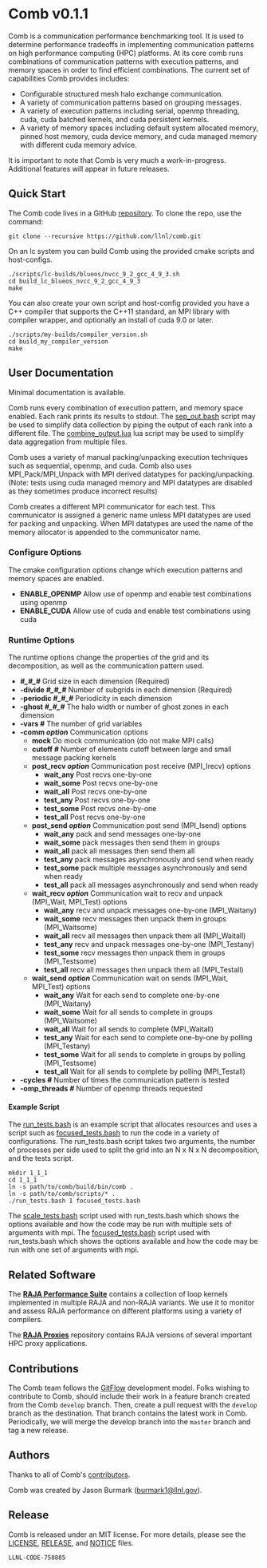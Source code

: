 # Comb v0.1.1

Comb is a communication performance benchmarking tool. It is used to determine performance tradeoffs in implementing communication patterns on high performance computing (HPC) platforms. At its core comb runs combinations of communication patterns with execution patterns, and memory spaces in order to find efficient combinations. The current set of capabilities Comb provides includes:
  - Configurable structured mesh halo exchange communication.
  - A variety of communication patterns based on grouping messages.
  - A variety of execution patterns including serial, openmp threading, cuda, cuda batched kernels, and cuda persistent kernels.
  - A variety of memory spaces including default system allocated memory, pinned host memory, cuda device memory, and cuda managed memory with different cuda memory advice.

It is important to note that Comb is very much a work-in-progress. Additional features will appear in future releases.


## Quick Start

The Comb code lives in a GitHub [repository](https://github.com/llnl/comb). To clone the repo, use the command:

    git clone --recursive https://github.com/llnl/comb.git

On an lc system you can build Comb using the provided cmake scripts and host-configs.

    ./scripts/lc-builds/blueos/nvcc_9_2_gcc_4_9_3.sh
    cd build_lc_blueos_nvcc_9_2_gcc_4_9_3
    make

You can also create your own script and host-config provided you have a C++ compiler that supports the C++11 standard, an MPI library with compiler wrapper, and optionally an install of cuda 9.0 or later.

    ./scripts/my-builds/compiler_version.sh
    cd build_my_compiler_version
    make


## User Documentation

Minimal documentation is available.

Comb runs every combination of execution pattern, and memory space enabled. Each rank prints its results to stdout. The [sep_out.bash](./scripts/sep_out.bash) script may be used to simplify data collection by piping the output of each rank into a different file. The [combine_output.lua](./scripts/combine_output.lua) lua script may be used to simplify data aggregation from multiple files.

Comb uses a variety of manual packing/unpacking execution techniques such as sequential, openmp, and cuda. Comb also uses MPI_Pack/MPI_Unpack with MPI derived datatypes for packing/unpacking. (Note: tests using cuda managed memory and MPI datatypes are disabled as they sometimes produce incorrect results)

Comb creates a different MPI communicator for each test. This communicator is assigned a generic name unless MPI datatypes are used for packing and unpacking. When MPI datatypes are used the name of the memory allocator is appended to the communicator name.

### Configure Options

The cmake configuration options change which execution patterns and memory spaces are enabled.

  - __ENABLE_OPENMP__ Allow use of openmp and enable test combinations using openmp
  - __ENABLE_CUDA__  Allow use of cuda and enable test combinations using cuda

### Runtime Options

The runtime options change the properties of the grid and its decomposition, as well as the communication pattern used.

  -   __*\#\_\#\_\#*__ Grid size in each dimension (Required)
  -   __\-divide *\#\_\#\_\#*__ Number of subgrids in each dimension (Required)
  -   __\-periodic *\#\_\#\_\#*__ Periodicity in each dimension
  -   __\-ghost *\#\_\#\_\#*__ The halo width or number of ghost zones in each dimension
  -   __\-vars *\#*__ The number of grid variables
  -   __\-comm *option*__ Communication options
      -   __mock__ Do mock communication (do not make MPI calls)
      -   __cutoff *\#*__ Number of elements cutoff between large and small message packing kernels
      -   __post_recv *option*__ Communication post receive (MPI_Irecv) options
          -   __wait_any__ Post recvs one-by-one
          -   __wait_some__ Post recvs one-by-one
          -   __wait_all__ Post recvs one-by-one
          -   __test_any__ Post recvs one-by-one
          -   __test_some__ Post recvs one-by-one
          -   __test_all__ Post recvs one-by-one
      -   __post_send *option*__ Communication post send (MPI_Isend) options
          -   __wait_any__ pack and send messages one-by-one
          -   __wait_some__ pack messages then send them in groups
          -   __wait_all__ pack all messages then send them all
          -   __test_any__ pack messages asynchronously and send when ready
          -   __test_some__ pack multiple messages asynchronously and send when ready
          -   __test_all__ pack all messages asynchronously and send when ready
      -   __wait_recv *option*__ Communication wait to recv and unpack (MPI_Wait, MPI_Test) options
          -   __wait_any__ recv and unpack messages one-by-one (MPI_Waitany)
          -   __wait_some__ recv messages then unpack them in groups (MPI_Waitsome)
          -   __wait_all__ recv all messages then unpack them all (MPI_Waitall)
          -   __test_any__ recv and unpack messages one-by-one (MPI_Testany)
          -   __test_some__ recv messages then unpack them in groups (MPI_Testsome)
          -   __test_all__ recv all messages then unpack them all (MPI_Testall)
      -   __wait_send *option*__ Communication wait on sends (MPI_Wait, MPI_Test) options
          -   __wait_any__ Wait for each send to complete one-by-one (MPI_Waitany)
          -   __wait_some__ Wait for all sends to complete in groups (MPI_Waitsome)
          -   __wait_all__ Wait for all sends to complete (MPI_Waitall)
          -   __test_any__ Wait for each send to complete one-by-one by polling (MPI_Testany)
          -   __test_some__ Wait for all sends to complete in groups by polling (MPI_Testsome)
          -   __test_all__ Wait for all sends to complete by polling (MPI_Testall)
  -   __\-cycles *\#*__ Number of times the communication pattern is tested
  -   __\-omp_threads *\#*__ Number of openmp threads requested

#### Example Script

The [run_tests.bash](./scripts/run_tests.bash) is an example script that allocates resources and uses a script such as [focused_tests.bash](./scripts/focused_tests.bash) to run the code in a variety of configurations. The run_tests.bash script takes two arguments, the number of processes per side used to split the grid into an N x N x N decomposition, and the tests script.

    mkdir 1_1_1
    cd 1_1_1
    ln -s path/to/comb/build/bin/comb .
    ln -s path/to/comb/scripts/* .
    ./run_tests.bash 1 focused_tests.bash

The [scale_tests.bash](./scripts/scale_tests.bash) script used with run_tests.bash which shows the options available and how the code may be run with multiple sets of arguments with mpi.
The [focused_tests.bash](./scripts/focused_tests.bash) script used with run_tests.bash which shows the options available and how the code may be run with one set of arguments with mpi.


## Related Software

The [**RAJA Performance Suite**](https://github.com/LLNL/RAJAPerf) contains a collection of loop kernels implemented in multiple RAJA and non-RAJA variants. We use it to monitor and assess RAJA performance on different platforms using a variety of compilers.

The [**RAJA Proxies**](https://github.com/LLNL/RAJAProxies) repository contains RAJA versions of several important HPC proxy applications.


## Contributions

The Comb team follows the [GitFlow](http://nvie.com/posts/a-successful-git-branching-model/) development model. Folks wishing to contribute to Comb, should include their work in a feature branch created from the Comb `develop` branch. Then, create a pull request with the `develop` branch as the destination. That branch contains the latest work in Comb. Periodically, we will merge the develop branch into the `master` branch and tag a new release.


## Authors

Thanks to all of Comb's
[contributors](https://github.com/LLNL/Comb/graphs/contributors).

Comb was created by Jason Burmark (burmark1@llnl.gov).


## Release

Comb is released under an MIT license. For more details, please see the
[LICENSE](./LICENSE), [RELEASE](./RELEASE), and [NOTICE](./NOTICE) files.

`LLNL-CODE-758885`

